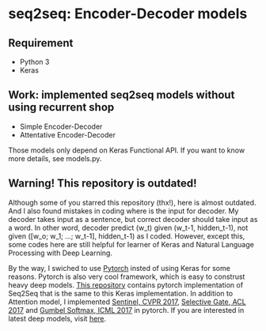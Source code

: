 # seq2seq: Encoder-Decoder models
## Requirement
+ Python 3
+ Keras

## Work: implemented seq2seq models without using recurrent shop
+ Simple Encoder-Decoder
+ Attentative Encoder-Decoder

Those models only depend on Keras Functional API.
If you want to know more details, see models.py.

## Warning! This repository is outdated!

Although some of you starred this repository (thx!), here is almost outdated.
And I also found mistakes in coding where is the input for decoder.
My decoder takes input as a sentence, but correct decoder should take input as a word.
In other word, decoder predict (w_t) given (w_t-1, hidden_t-1), not given ([w_o; w_1; ...; w_t-1], hidden_t-1) as I coded.
However, except this, some codes here are still helpful for learner of Keras and Natural Language Processing with Deep Learning.

By the way, I swiched to use [Pytorch](http://pytorch.org) insted of using Keras for some reasons.
Pytorch is also very cool framework, which is easy to construst heavy deep models.
[This repository](https://github.com/tatsuokun/pytorch_seq2seq) contains pytorch implementation of Seq2Seq that is the same to this Keras implementation.
In addition to Attention model, I implemented [Sentinel, CVPR 2017](https://arxiv.org/pdf/1612.01887.pdf), [Selective Gate, ACL 2017](https://arxiv.org/pdf/1704.07073.pdf) and [Gumbel Softmax, ICML 2017](https://arxiv.org/pdf/1611.01144.pdf) in pytorch.
If you are interested in latest deep models, visit [here](https://github.com/tatsuokun/pytorch_seq2seq).
